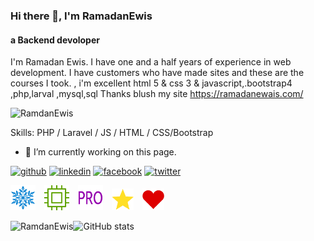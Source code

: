 ### Hi there 👋,  I'm RamadanEwis
#### a  Backend devoloper 


I'm Ramadan Ewis. I have one and a half years of experience in web development. I have customers who have made sites and these are the courses I took. , i'm excellent html 5 & css 3 & javascript,.bootstrap4 ,php,larval ,mysql,sql Thanks blush
my site
https://ramadanewais.com/
<!-- Show Image in github https://raw.githubusercontent.com/UserName/NameRepo/Branch/NameImg.png -->
<!-- https://raw.githubusercontent.com/RamdanEwis/RamdanEwis/main/15732232_759433250875826_2396537582286499617_o.jpg -->

<p align="left"> <img src="https://komarev.com/ghpvc/?username=RamdanEwis&label=Profile%20views&color=0e75b6&style=flat" alt="RamdanEwis" /> </p>



Skills: PHP / Laravel / JS / HTML / CSS/Bootstrap

- 🔭 I’m currently working on this page. 


[<img src='https://cdn.jsdelivr.net/npm/simple-icons@3.0.1/icons/github.svg' alt='github' height='40'>](https://github.com/RamdanEwis)  [<img src='https://cdn.jsdelivr.net/npm/simple-icons@3.0.1/icons/linkedin.svg' alt='linkedin' height='40'>](https://www.linkedin.com/in/https://www.linkedin.com/in/ramadan-ewis-44349b18b//)  [<img src='https://cdn.jsdelivr.net/npm/simple-icons@3.0.1/icons/facebook.svg' alt='facebook' height='40'>](https://www.facebook.com/https://www.facebook.com/elbob2na/)  [<img src='https://cdn.jsdelivr.net/npm/simple-icons@3.0.1/icons/twitter.svg' alt='twitter' height='40'>](https://twitter.com/https://twitter.com/RamdanaWis)  

<a href='https://archiveprogram.github.com/'><img src='https://raw.githubusercontent.com/acervenky/animated-github-badges/master/assets/acbadge.gif' width='40' height='40'></a> <a href='https://docs.github.com/en/developers'><img src='https://raw.githubusercontent.com/acervenky/animated-github-badges/master/assets/devbadge.gif' width='40' height='40'></a> <a href='https://github.com/pricing'><img src='https://raw.githubusercontent.com/acervenky/animated-github-badges/master/assets/pro.gif' width='40' height='40'></a> <a href='https://stars.github.com/'><img src='https://raw.githubusercontent.com/acervenky/animated-github-badges/master/assets/starbadge.gif' width='35' height='35'></a> <a href='https://docs.github.com/en/github/supporting-the-open-source-community-with-github-sponsors'><img src='https://raw.githubusercontent.com/acervenky/animated-github-badges/master/assets/sponsorbadge.gif' width='35' height='35'></a> 

<p><img align="left" src="https://github-readme-stats.vercel.app/api/top-langs?username=RamdanEwis&show_icons=true&locale=en&layout=compact" alt="RamdanEwis" /></p>

![GitHub stats](https://github-readme-stats.vercel.app/api?username=RamdanEwis&show_icons=true&count_private=true)  

